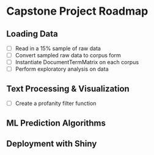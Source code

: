 # Capstone Project Roadmap

## Loading Data
- [ ] Read in a 15% sample of raw data 
- [ ] Convert sampled raw data to corpus form
- [ ] Instantiate DocumentTermMatrix on each corpus
- [ ] Perform exploratory analysis on data

## Text Processing & Visualization
- [ ] Create a profanity filter function

## ML Prediction Algorithms

## Deployment with Shiny

